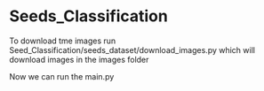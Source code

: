 # Seeds_Classification

To download tme images run Seed_Classification/seeds_dataset/download_images.py which will download images in the images folder 

Now we can run the main.py 
